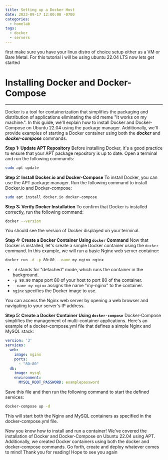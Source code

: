 ```yaml
---
title: Setting up a Docker Host
date: 2023-09-17 12:00:00 -0700
categories:
  - homelab
tags:
  - docker
  - servers
---
```

first make sure you have your linux distro of choice setup either as a VM or Bare Metal. For this tutorial i will be using ubuntu 22.04 LTS now lets get started


# Installing Docker and Docker-Compose
---
Docker is a tool for containerization that simplifies the packaging and distribution of applications eliminating the old meme "It works on my machine.". In this guide, we'll explain how to install Docker and Docker-Compose on Ubuntu 22.04 using the package manager. Additionally, we'll provide examples of starting a Docker container using both the ***docker*** and ***docker-compose*** commands.

**Step 1: Update APT Repository** Before installing Docker, it's a good practice to ensure that your APT package repository is up to date. Open a terminal and run the following commands:

```bash
sudo apt update
```

**Step 2: Install Docker.io and Docker-Compose** To install Docker, you can use the APT package manager. Run the following command to install Docker.io and Docker-compose:

```bash
sudo apt install docker.io docker-compose
```

**Step 3: Verify Docker Installation** To confirm that Docker is installed correctly, run the following command:

```bash
docker --version
```

You should see the version of Docker displayed on your terminal.

**Step 4: Create a Docker Container Using `docker` Command** Now that Docker is installed, let's create a simple Docker container using the `docker` command. In this example, we will run a basic Nginx web server container:

```bash
docker run -d -p 80:80 --name my-nginx nginx
```

- `-d` stands for "detached" mode, which runs the container in the background.
- `-p 80:80` maps port 80 of your host to port 80 of the container.
- `--name my-nginx` assigns the name "my-nginx" to the container.
- `nginx` specifies the Docker image to use.

You can access the Nginx web server by opening a web browser and navigating to your server's IP address.

**Step 5: Create a Docker Container Using `docker-compose`** Docker-Compose simplifies the management of multi-container applications. Here's an example of a docker-compose.yml file that defines a simple Nginx and MySQL stack:

```yaml
version: '3'
services:
  web:
    image: nginx
    ports:
      - "80:80"
  db:
    image: mysql
    environment:
      MYSQL_ROOT_PASSWORD: examplepassword
```


Save this file and then run the following command to start the defined services:

```bash
docker-compose up -d
```

This will start both the Nginx and MySQL containers as specified in the docker-compose.yml file.

Now you know how to install and run a container! We've covered the installation of Docker and Docker-Compose on Ubuntu 22.04 using APT. Additionally, we created Docker containers using both the docker and docker-compose commands. Go forth, create and deploy whatever comes to mind! Thank you for reading! Hope to see you again